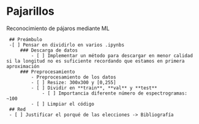 # Pajarillos
 Reconocimiento de pájaros mediante ML
 
     ## Preámbulo
     -[ ] Pensar en dividirlo en varios .ipynbs
         ### Descarga de datos
             - [ ] Implementar un método para descargar en menor calidad si la longitud no es suficiente recordando que estamos en primera aproximación
         ### Preprocesamiento
             - Preprocesamiento de los datos
             - [ ] Resize: 300x300 y [0,255]
             - [ ] Dividir en **train**, **val** y **test**
                 - [ ] Importancia diferente número de espectrogramas: ~100 
             - [ ] Limpiar el código
     ## Red
     - [ ] Justificar el porqué de las elecciones -> Bibliografía